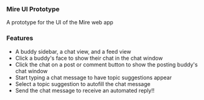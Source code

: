 ### Mire UI Prototype
A prototype for the UI of the Mire web app

### Features
- A buddy sidebar, a chat view, and a feed view
- Click a buddy's face to show their chat in the chat window
- Click the chat on a post or comment button to show the posting buddy's chat window
- Start typing a chat message to have topic suggestions appear
- Select a topic suggestion to autofill the chat message
- Send the chat message to receive an automated reply!!
